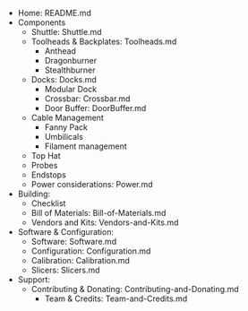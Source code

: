 - Home: README.md
- Components
	- Shuttle: Shuttle.md
	- Toolheads & Backplates: Toolheads.md
		- Anthead
		- Dragonburner
		- Stealthburner
	- Docks: Docks.md
		- Modular Dock
		- Crossbar: Crossbar.md
		- Door Buffer: DoorBuffer.md
	- Cable Management
		- Fanny Pack
		- Umbilicals
		- Filament management
	- Top Hat
	- Probes
	- Endstops
    - Power considerations: Power.md
- Building:
   	- Checklist
    - Bill of Materials: Bill-of-Materials.md
    - Vendors and Kits: Vendors-and-Kits.md
- Software & Configuration:
  	- Software: Software.md
    - Configuration: Configuration.md
    - Calibration: Calibration.md
    - Slicers: Slicers.md
- Support:
  - Contributing & Donating: Contributing-and-Donating.md
    - Team & Credits: Team-and-Credits.md

